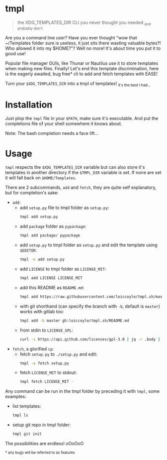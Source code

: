 # tmpl

> the XDG_TEMPLATES_DIR CLI you never thought you needed <sub>and probably don't.</sub>

Are you a command line user? Have you ever thought "wow that ~/Templates folder sure is useless, it just sits there wasting valuable bytes?! Who allowed it into my $HOME?"? Well no more! It's about time you put it to good use!

Popular file manager GUIs, like Thunar or Nautilus use it to store templates when making new files. Finally! Let's end this template discrimination, here is the eagerly awaited, bug free* cli to add and fetch templates with EASE!

Turn your `$XDG_TEMPLATES_DIR` into a tmpl of templates! <sub>it's the best I had...</sub>

# Installation

Just plop the `tmpl` file in your `$PATH`, make sure it's executable. And put the completions file of your shell somewhere it knows about.

Note: The bash completion needs a face lift...

# Usage

`tmpl` respects the `$XDG_TEMPLATES_DIR` variable but can also store it's templates in another directory if the `$TMPL_DIR` variable is set. If none are set it will fall back on `$HOME/Templates`.

There are 2 subcommands, `add` and `fetch`, they are quite self explanatory, but for completion's sake:

* `add`:
	* add `setup.py` file to tmpl folder as `setup.py`:
      ```bash
      tmpl add setup.py
      ```
    * add `package` folder as `pypackage`:
      ```bash
      tmpl add package/ pypackage
      ```
    * add `setup.py` to tmpl folder as `setup.py` and edit the template using `$EDITOR`:
      ```bash
      tmpl -e add setup.py
      ```
	* add `LICENSE` to tmpl folder as `LICENSE_MIT`:
      ```bash
      tmpl add LICENSE LICENSE_MIT
      ```
    * add this README as `README.md`:
      ```bash
      tmpl add https://raw.githubusercontent.com/loiccoyle/tmpl.sh/master/README.md
      ```
    * with git shorthand (can specify the branch with `-b`, default is `master`) works with gitlab too:
	  ```bash
      tmpl add -b master gh:loiccoyle/tmpl.sh/README.md
      ```
    * from stdin to `LICENSE_GPL`:
      ```bash
      curl -s https://api.github.com/licenses/gpl-3.0 | jq -r .body | tmpl add - LICENSE_GPL
      ```
* `fetch`, a glorified `cp`:
  * fetch `setup.py` to `./setup.py` and edit:
    ```bash
    tmpl -e fetch setup.py
    ```
  * fetch `LICENSE_MIT` to stdout:
    ```bash
    tmpl fetch LICENSE_MIT -
    ```

Any command can be run in the tmpl folder by preceding it with `tmpl`, some examples:
* list templates:
  ```bash
  tmpl ls
  ```
* setup git repo in tmpl folder:
  ```bash
  tmpl git init
  ```
The possibilities are endless! oOoOoO

<sub>* any bugs will be referred to as features</sub>
